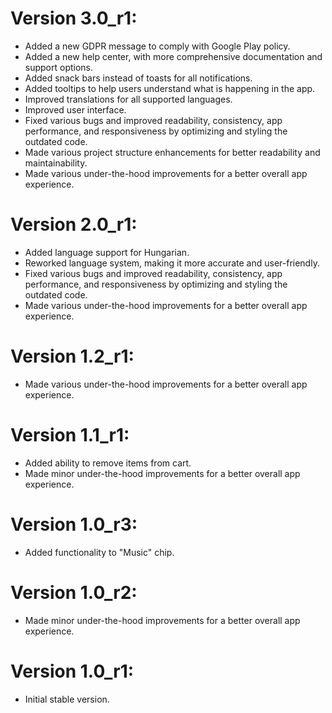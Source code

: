 # Version 3.0_r1:
- Added a new GDPR message to comply with Google Play policy.
- Added a new help center, with more comprehensive documentation and support options.
- Added snack bars instead of toasts for all notifications.
- Added tooltips to help users understand what is happening in the app.
- Improved translations for all supported languages.
- Improved user interface.
- Fixed various bugs and improved readability, consistency, app performance, and responsiveness by optimizing and styling the outdated code.
- Made various project structure enhancements for better readability and maintainability.
- Made various under-the-hood improvements for a better overall app experience.

# Version 2.0_r1:
- Added language support for Hungarian.
- Reworked language system, making it more accurate and user-friendly.
- Fixed various bugs and improved readability, consistency, app performance, and responsiveness by optimizing and styling the outdated code.
- Made various under-the-hood improvements for a better overall app experience.

# Version 1.2_r1:
- Made various under-the-hood improvements for a better overall app experience.

# Version 1.1_r1:
- Added ability to remove items from cart.
- Made minor under-the-hood improvements for a better overall app experience.

# Version 1.0_r3:
- Added functionality to "Music" chip.

# Version 1.0_r2:
- Made minor under-the-hood improvements for a better overall app experience.

# Version 1.0_r1:
- Initial stable version.
